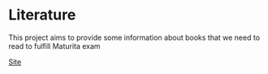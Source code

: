 # Literature

This project aims to provide some information about books that we need to read to fulfill Maturita exam

[Site](http://matoushybl.github.io/Literature)